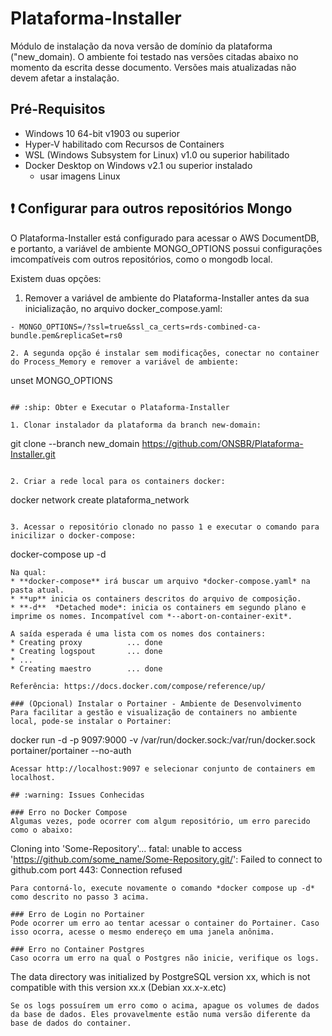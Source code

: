 # Plataforma-Installer
Módulo de instalação da nova versão de domínio da plataforma ("new_domain). O ambiente foi testado nas versões citadas abaixo no momento da escrita desse documento. Versões mais atualizadas não devem afetar a instalação.

## Pré-Requisitos
- Windows 10 64-bit v1903 ou superior
- Hyper-V habilitado com Recursos de Containers
- WSL (Windows Subsystem for Linux) v1.0 ou superior habilitado
- Docker Desktop on Windows v2.1 ou superior instalado
  - usar imagens Linux

## :exclamation: Configurar para outros repositórios Mongo

O Plataforma-Installer está configurado para acessar o AWS DocumentDB, e portanto, a variável de ambiente MONGO_OPTIONS possui configurações imcompatíveis com outros repositórios, como o mongodb local.

Existem duas opções:

1. Remover a variável de ambiente do Plataforma-Installer antes da sua inicialização, no arquivo docker_compose.yaml:
```
- MONGO_OPTIONS=/?ssl=true&ssl_ca_certs=rds-combined-ca-bundle.pem&replicaSet=rs0

2. A segunda opção é instalar sem modificações, conectar no container do Process_Memory e remover a variável de ambiente:
```
unset MONGO_OPTIONS
```

## :ship: Obter e Executar o Plataforma-Installer

1. Clonar instalador da plataforma da branch new-domain:
```
git clone --branch new_domain https://github.com/ONSBR/Plataforma-Installer.git
```

2. Criar a rede local para os containers docker:
```
docker network create plataforma_network
```

3. Acessar o repositório clonado no passo 1 e executar o comando para inicilizar o docker-compose:
```
docker-compose up -d
```
Na qual:
* **docker-compose** irá buscar um arquivo *docker-compose.yaml* na pasta atual.
* **up** inicia os containers descritos do arquivo de composição.
* **-d**  *Detached mode*: inicia os containers em segundo plano e imprime os nomes. Incompatível com *--abort-on-container-exit*.

A saída esperada é uma lista com os nomes dos containers:
* Creating proxy          ... done
* Creating logspout       ... done
* ...
* Creating maestro        ... done

Referência: https://docs.docker.com/compose/reference/up/

### (Opcional) Instalar o Portainer - Ambiente de Desenvolvimento
Para facilitar a gestão e visualização de containers no ambiente local, pode-se instalar o Portainer:
```
docker run -d -p 9097:9000 -v /var/run/docker.sock:/var/run/docker.sock portainer/portainer --no-auth
```
Acessar http://localhost:9097 e selecionar conjunto de containers em localhost. 

## :warning: Issues Conhecidas

### Erro no Docker Compose
Algumas vezes, pode ocorrer com algum repositório, um erro parecido como o abaixo:
```
Cloning into 'Some-Repository'...
fatal: unable to access 'https://github.com/some_name/Some-Repository.git/': Failed to connect to github.com port 443: Connection refused
```
Para contorná-lo, execute novamente o comando *docker compose up -d* como descrito no passo 3 acima.

### Erro de Login no Portainer
Pode ocorrer um erro ao tentar acessar o container do Portainer. Caso isso ocorra, acesse o mesmo endereço em uma janela anônima.

### Erro no Container Postgres
Caso ocorra um erro na qual o Postgres não inicie, verifique os logs.
```
The data directory was initialized by PostgreSQL version xx, which is not compatible with this version xx.x (Debian xx.x-x.etc)
```
Se os logs possuírem um erro como o acima, apague os volumes de dados da base de dados. Eles provavelmente estão numa versão diferente da base de dados do container.
